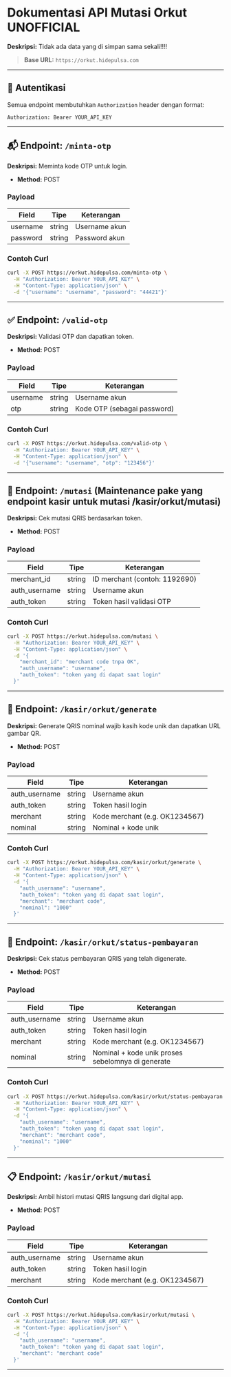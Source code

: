
# Dokumentasi API Mutasi Orkut UNOFFICIAL
**Deskripsi:** Tidak ada data yang di simpan sama sekali!!!!

> **Base URL:** `https://orkut.hidepulsa.com`

---

## 🔐 Autentikasi

Semua endpoint membutuhkan `Authorization` header dengan format:

```
Authorization: Bearer YOUR_API_KEY
```

---

## 📬 Endpoint: `/minta-otp`

**Deskripsi:** Meminta kode OTP untuk login.

- **Method:** POST

### Payload

| Field    | Tipe    | Keterangan         |
|----------|---------|--------------------|
| username | string  | Username akun      |
| password | string  | Password akun      |

### Contoh Curl

```bash
curl -X POST https://orkut.hidepulsa.com/minta-otp \
  -H "Authorization: Bearer YOUR_API_KEY" \
  -H "Content-Type: application/json" \
  -d '{"username": "username", "password": "44421"}'
```

---

## ✅ Endpoint: `/valid-otp`

**Deskripsi:** Validasi OTP dan dapatkan token.

- **Method:** POST

### Payload

| Field    | Tipe   | Keterangan                     |
|----------|--------|--------------------------------|
| username | string | Username akun                  |
| otp      | string | Kode OTP (sebagai password)    |

### Contoh Curl

```bash
curl -X POST https://orkut.hidepulsa.com/valid-otp \
  -H "Authorization: Bearer YOUR_API_KEY" \
  -H "Content-Type: application/json" \
  -d '{"username": "username", "otp": "123456"}'
```

---

## 💸 Endpoint: `/mutasi` (Maintenance pake yang endpoint kasir untuk mutasi /kasir/orkut/mutasi)

**Deskripsi:** Cek mutasi QRIS berdasarkan token.

- **Method:** POST

### Payload

| Field         | Tipe    | Keterangan                |
|---------------|---------|---------------------------|
| merchant_id   | string  | ID merchant (contoh: 1192690) |
| auth_username | string  | Username akun             |
| auth_token    | string  | Token hasil validasi OTP  |

### Contoh Curl

```bash
curl -X POST https://orkut.hidepulsa.com/mutasi \
  -H "Authorization: Bearer YOUR_API_KEY" \
  -H "Content-Type: application/json" \
  -d '{
    "merchant_id": "merchant code tnpa OK",
    "auth_username": "username",
    "auth_token": "token yang di dapat saat login"
  }'
```

---

## 🧾 Endpoint: `/kasir/orkut/generate`

**Deskripsi:** Generate QRIS nominal wajib kasih kode unik dan dapatkan URL gambar QR.

- **Method:** POST

### Payload

| Field         | Tipe   | Keterangan              |
|---------------|--------|--------------------------|
| auth_username | string | Username akun            |
| auth_token    | string | Token hasil login        |
| merchant      | string | Kode merchant (e.g. OK1234567) |
| nominal       | string | Nominal + kode unik |

### Contoh Curl

```bash
curl -X POST https://orkut.hidepulsa.com/kasir/orkut/generate \
  -H "Authorization: Bearer YOUR_API_KEY" \
  -H "Content-Type: application/json" \
  -d '{
    "auth_username": "username",
    "auth_token": "token yang di dapat saat login",
    "merchant": "merchant code",
    "nominal": "1000"
  }'
```

---

## 🔎 Endpoint: `/kasir/orkut/status-pembayaran`

**Deskripsi:** Cek status pembayaran QRIS yang telah digenerate.

- **Method:** POST

### Payload

| Field         | Tipe   | Keterangan           |
|---------------|--------|----------------------|
| auth_username | string | Username akun        |
| auth_token    | string | Token hasil login    |
| merchant      | string | Kode merchant (e.g. OK1234567)      |
| nominal       | string | Nominal + kode unik proses sebelomnya di generate    |

### Contoh Curl

```bash
curl -X POST https://orkut.hidepulsa.com/kasir/orkut/status-pembayaran \
  -H "Authorization: Bearer YOUR_API_KEY" \
  -H "Content-Type: application/json" \
  -d '{
    "auth_username": "username",
    "auth_token": "token yang di dapat saat login",
    "merchant": "merchant code",
    "nominal": "1000"
  }'
```

---

## 📋 Endpoint: `/kasir/orkut/mutasi`

**Deskripsi:** Ambil histori mutasi QRIS langsung dari digital app.

- **Method:** POST

### Payload

| Field         | Tipe   | Keterangan         |
|---------------|--------|--------------------|
| auth_username | string | Username akun      |
| auth_token    | string | Token hasil login  |
| merchant      | string | Kode merchant (e.g. OK1234567)     |

### Contoh Curl

```bash
curl -X POST https://orkut.hidepulsa.com/kasir/orkut/mutasi \
  -H "Authorization: Bearer YOUR_API_KEY" \
  -H "Content-Type: application/json" \
  -d '{
    "auth_username": "username",
    "auth_token": "token yang di dapat saat login",
    "merchant": "merchant code"
  }'
```

---


